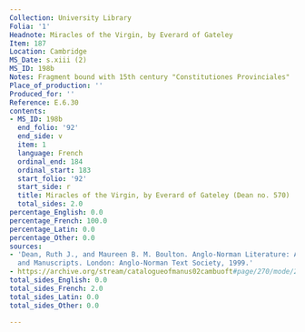 ```yaml
---
Collection: University Library
Folia: '1'
Headnote: Miracles of the Virgin, by Everard of Gateley
Item: 187
Location: Cambridge
MS_Date: s.xiii (2)
MS_ID: 198b
Notes: Fragment bound with 15th century "Constitutiones Provinciales"
Place_of_production: ''
Produced_for: ''
Reference: E.6.30
contents:
- MS_ID: 198b
  end_folio: '92'
  end_side: v
  item: 1
  language: French
  ordinal_end: 184
  ordinal_start: 183
  start_folio: '92'
  start_side: r
  title: Miracles of the Virgin, by Everard of Gateley (Dean no. 570)
  total_sides: 2.0
percentage_English: 0.0
percentage_French: 100.0
percentage_Latin: 0.0
percentage_Other: 0.0
sources:
- 'Dean, Ruth J., and Maureen B. M. Boulton. Anglo-Norman Literature: A Guide to Texts
  and Manuscripts. London: Anglo-Norman Text Society, 1999.'
- https://archive.org/stream/catalogueofmanus02cambuoft#page/270/mode/2up
total_sides_English: 0.0
total_sides_French: 2.0
total_sides_Latin: 0.0
total_sides_Other: 0.0

---
```

